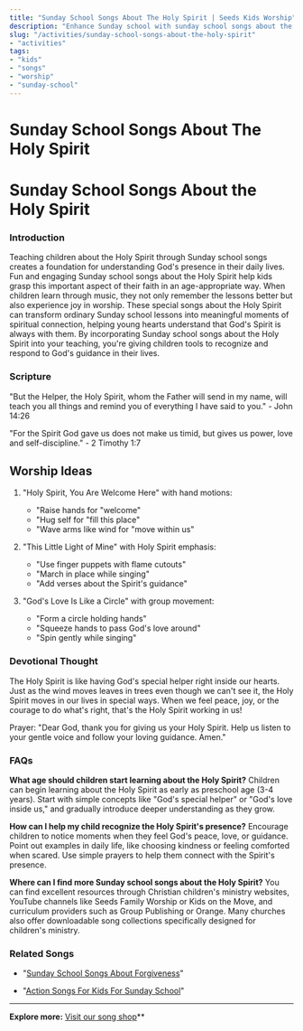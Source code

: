 ```yaml
---
title: "Sunday School Songs About The Holy Spirit | Seeds Kids Worship"
description: "Enhance Sunday school with sunday school songs about the holy spirit that teach faith through music. Educational worship resources for children."
slug: "/activities/sunday-school-songs-about-the-holy-spirit"
- "activities"
tags:
- "kids"
- "songs"
- "worship"
- "sunday-school"
---
```


# Sunday School Songs About The Holy Spirit

# Sunday School Songs About the Holy Spirit
### Introduction
Teaching children about the Holy Spirit through Sunday school songs creates a foundation for understanding God's presence in their daily lives. Fun and engaging Sunday school songs about the Holy Spirit help kids grasp this important aspect of their faith in an age-appropriate way. When children learn through music, they not only remember the lessons better but also experience joy in worship. These special songs about the Holy Spirit can transform ordinary Sunday school lessons into meaningful moments of spiritual connection, helping young hearts understand that God's Spirit is always with them. By incorporating Sunday school songs about the Holy Spirit into your teaching, you're giving children tools to recognize and respond to God's guidance in their lives.

### Scripture
"But the Helper, the Holy Spirit, whom the Father will send in my name, will teach you all things and remind you of everything I have said to you." - John 14:26

"For the Spirit God gave us does not make us timid, but gives us power, love and self-discipline." - 2 Timothy 1:7

## Worship Ideas
1. "Holy Spirit, You Are Welcome Here" with hand motions:
   - "Raise hands for "welcome"
   - "Hug self for "fill this place"
   - "Wave arms like wind for "move within us"

2. "This Little Light of Mine" with Holy Spirit emphasis:
   - "Use finger puppets with flame cutouts"
   - "March in place while singing"
   - "Add verses about the Spirit's guidance"

3. "God's Love Is Like a Circle" with group movement:
   - "Form a circle holding hands"
   - "Squeeze hands to pass God's love around"
   - "Spin gently while singing"

### Devotional Thought
The Holy Spirit is like having God's special helper right inside our hearts. Just as the wind moves leaves in trees even though we can't see it, the Holy Spirit moves in our lives in special ways. When we feel peace, joy, or the courage to do what's right, that's the Holy Spirit working in us!

Prayer: "Dear God, thank you for giving us your Holy Spirit. Help us listen to your gentle voice and follow your loving guidance. Amen."

### FAQs

**What age should children start learning about the Holy Spirit?**
Children can begin learning about the Holy Spirit as early as preschool age (3-4 years). Start with simple concepts like "God's special helper" or "God's love inside us," and gradually introduce deeper understanding as they grow.

**How can I help my child recognize the Holy Spirit's presence?**
Encourage children to notice moments when they feel God's peace, love, or guidance. Point out examples in daily life, like choosing kindness or feeling comforted when scared. Use simple prayers to help them connect with the Spirit's presence.

**Where can I find more Sunday school songs about the Holy Spirit?**
You can find excellent resources through Christian children's ministry websites, YouTube channels like Seeds Family Worship or Kids on the Move, and curriculum providers such as Group Publishing or Orange. Many churches also offer downloadable song collections specifically designed for children's ministry.

### Related Songs

- "[Sunday School Songs About Forgiveness](/activities/sunday-school-songs-about-forgiveness/)"

- "[Action Songs For Kids For Sunday School](/activities/action-songs-for-kids-for-sunday-school/)"

---

**Explore more:** [Visit our song shop](https://seedskidsworship.com/shop)**

<!-- Schema Markup -->
<script type="application/ld+json">
{
  "@context": "https://schema.org",
  "@type": "MusicRecording",
  "name": "Sunday School Songs About The Holy Spirit",
  "byArtist": {
    "@type": "MusicGroup",
    "name": "Seeds Kids Worship"
  },
  "isFamilyFriendly": true,
  "url": "https://seedskidsworship.com/activities/sunday-school-songs-about-the-holy-spirit/"
}
</script>